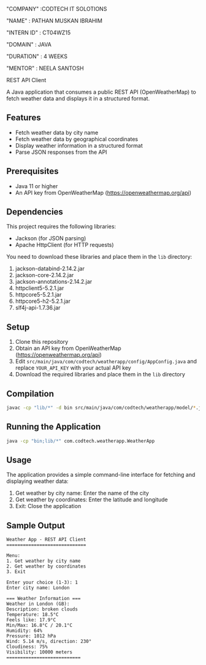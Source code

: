 "COMPANY" :CODTECH IT SOLOTIONS

"NAME" : PATHAN MUSKAN IBRAHIM

"INTERN ID" : CT04WZ15

"DOMAIN" : JAVA

"DURATION" : 4 WEEKS

"MENTOR" : NEELA SANTOSH


REST API Client

A Java application that consumes a public REST API (OpenWeatherMap) to fetch weather data and displays it in a structured format.

## Features

- Fetch weather data by city name
- Fetch weather data by geographical coordinates
- Display weather information in a structured format
- Parse JSON responses from the API

## Prerequisites

- Java 11 or higher
- An API key from OpenWeatherMap (https://openweathermap.org/api)

## Dependencies

This project requires the following libraries:
- Jackson (for JSON parsing)
- Apache HttpClient (for HTTP requests)

You need to download these libraries and place them in the `lib` directory:
1. jackson-databind-2.14.2.jar
2. jackson-core-2.14.2.jar
3. jackson-annotations-2.14.2.jar
4. httpclient5-5.2.1.jar
5. httpcore5-5.2.1.jar
6. httpcore5-h2-5.2.1.jar
7. slf4j-api-1.7.36.jar

## Setup

1. Clone this repository
2. Obtain an API key from OpenWeatherMap (https://openweathermap.org/api)
3. Edit `src/main/java/com/codtech/weatherapp/config/AppConfig.java` and replace `YOUR_API_KEY` with your actual API key
4. Download the required libraries and place them in the `lib` directory

## Compilation

```bash
javac -cp "lib/*" -d bin src/main/java/com/codtech/weatherapp/model/*.java src/main/java/com/codtech/weatherapp/config/*.java src/main/java/com/codtech/weatherapp/service/*.java src/main/java/com/codtech/weatherapp/*.java
```

## Running the Application

```bash
java -cp "bin;lib/*" com.codtech.weatherapp.WeatherApp
```

## Usage

The application provides a simple command-line interface for fetching and displaying weather data:

1. Get weather by city name: Enter the name of the city
2. Get weather by coordinates: Enter the latitude and longitude
3. Exit: Close the application

## Sample Output

```
Weather App - REST API Client
=============================

Menu:
1. Get weather by city name
2. Get weather by coordinates
3. Exit

Enter your choice (1-3): 1
Enter city name: London

=== Weather Information ===
Weather in London (GB):
Description: broken clouds
Temperature: 18.5°C
Feels like: 17.9°C
Min/Max: 16.8°C / 20.1°C
Humidity: 64%
Pressure: 1012 hPa
Wind: 5.14 m/s, direction: 230°
Cloudiness: 75%
Visibility: 10000 meters
=========================== 

